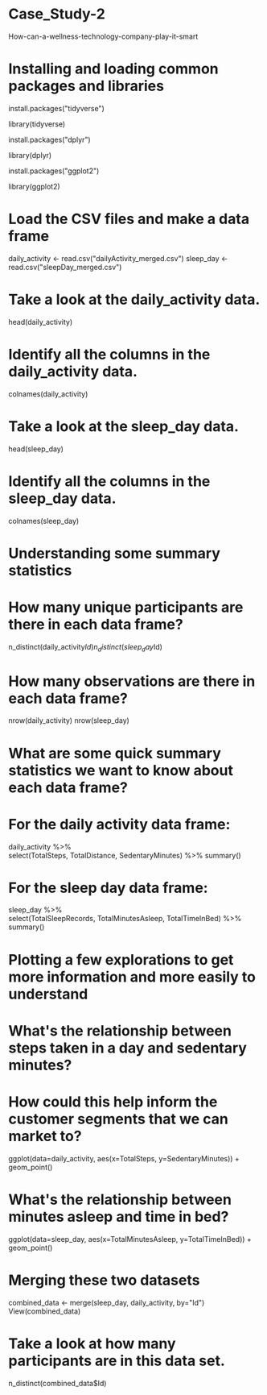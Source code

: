 # Case_Study-2
How-can-a-wellness-technology-company-play-it-smart


# Installing and loading common packages and libraries #

install.packages("tidyverse")

library(tidyverse)

install.packages("dplyr")

library(dplyr)

install.packages("ggplot2")

library(ggplot2)


# Load the CSV files and make a data frame #


daily_activity <- read.csv("dailyActivity_merged.csv")
sleep_day <- read.csv("sleepDay_merged.csv")

# Take a look at the daily_activity data.
head(daily_activity)

# Identify all the columns in the daily_activity data.
colnames(daily_activity)

# Take a look at the sleep_day data.
head(sleep_day)

# Identify all the columns in the sleep_day data.
colnames(sleep_day)


# Understanding some summary statistics #


# How many unique participants are there in each data frame? 
n_distinct(daily_activity$Id)
n_distinct(sleep_day$Id)

# How many observations are there in each data frame?
nrow(daily_activity)
nrow(sleep_day)

# What are some quick summary statistics we want to know about each data frame?

# For the daily activity data frame:
daily_activity %>%  
  select(TotalSteps,
         TotalDistance,
         SedentaryMinutes) %>%
  summary()

# For the sleep day data frame:

sleep_day %>%  
  select(TotalSleepRecords,
         TotalMinutesAsleep,
         TotalTimeInBed) %>%
  summary()


# Plotting a few explorations to get more information and more easily to understand #


# What's the relationship between steps taken in a day and sedentary minutes? 
# How could this help inform the customer segments that we can market to? 

ggplot(data=daily_activity, aes(x=TotalSteps, y=SedentaryMinutes)) + geom_point()

# What's the relationship between minutes asleep and time in bed? 

ggplot(data=sleep_day, aes(x=TotalMinutesAsleep, y=TotalTimeInBed)) + geom_point()

# Merging these two datasets #


combined_data <- merge(sleep_day, daily_activity, by="Id")
View(combined_data)

# Take a look at how many participants are in this data set.
n_distinct(combined_data$Id)
